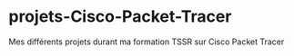 # projets-Cisco-Packet-Tracer
Mes différents projets durant ma formation TSSR sur Cisco Packet Tracer

